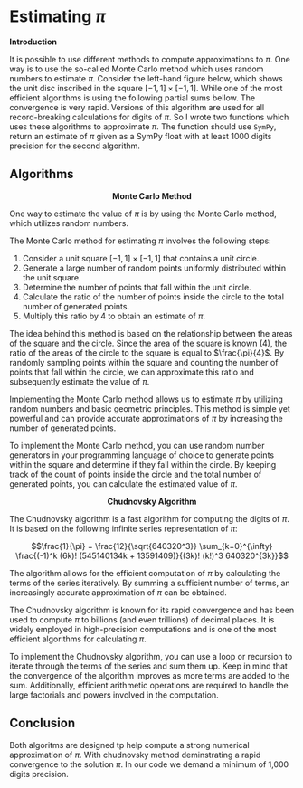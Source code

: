 # Estimating $π$

**Introduction**

It is possible to use different methods to compute approximations to $π$. One way is to use the so-called Monte Carlo method which uses random numbers to estimate $π$. Consider the left-hand figure below, which shows the unit disc inscribed in the square $[-1, 1] \times [-1, 1]$. While one of the most efficient algorithms is using the following partial sums bellow. The convergence is very rapid. Versions of this algorithm are used for all record-breaking calculations for digits of $π$. So I wrote two functions which uses these algorithms to approximate $π$. The function should use `SymPy`, return an estimate of $π$ given as a SymPy float with at least 1000 digits precision for the second algorithm.
 
## Algorithms

$$\textbf{Monte Carlo Method}$$

One way to estimate the value of $π$ is by using the Monte Carlo method, which utilizes random numbers. 

The Monte Carlo method for estimating $π$ involves the following steps:

1. Consider a unit square $[-1, 1] \times [-1, 1]$ that contains a unit circle.
2. Generate a large number of random points uniformly distributed within the unit square.
3. Determine the number of points that fall within the unit circle.
4. Calculate the ratio of the number of points inside the circle to the total number of generated points.
5. Multiply this ratio by 4 to obtain an estimate of $π$.

The idea behind this method is based on the relationship between the areas of the square and the circle. Since the area of the square is known (4), the ratio of the areas of the circle to the square is equal to $\frac{\pi}{4}$. By randomly sampling points within the square and counting the number of points that fall within the circle, we can approximate this ratio and subsequently estimate the value of $π$.

Implementing the Monte Carlo method allows us to estimate $π$ by utilizing random numbers and basic geometric principles. This method is simple yet powerful and can provide accurate approximations of $π$ by increasing the number of generated points.

To implement the Monte Carlo method, you can use random number generators in your programming language of choice to generate points within the square and determine if they fall within the circle. By keeping track of the count of points inside the circle and the total number of generated points, you can calculate the estimated value of $π$.

$$\textbf{Chudnovsky Algorithm}$$

The Chudnovsky algorithm is a fast algorithm for computing the digits of $π$. It is based on the following infinite series representation of $π$:

```math
\frac{1}{\pi} = \frac{12}{\sqrt{640320^3}} \sum_{k=0}^{\infty} \frac{(-1)^k (6k)! (545140134k + 13591409)}{(3k)! (k!)^3 640320^{3k}}
```

The algorithm allows for the efficient computation of $π$ by calculating the terms of the series iteratively. By summing a sufficient number of terms, an increasingly accurate approximation of $π$ can be obtained.

The Chudnovsky algorithm is known for its rapid convergence and has been used to compute $π$ to billions (and even trillions) of decimal places. It is widely employed in high-precision computations and is one of the most efficient algorithms for calculating $π$.

To implement the Chudnovsky algorithm, you can use a loop or recursion to iterate through the terms of the series and sum them up. Keep in mind that the convergence of the algorithm improves as more terms are added to the sum. Additionally, efficient arithmetic operations are required to handle the large factorials and powers involved in the computation.

## Conclusion

Both algoritms are designed tp help compute a strong numerical approximation of $π$. With chudnovsky method deminstrating a rapid convergence to the solution $π$. In our code we demand a minimum of 1,000 digits precision.
